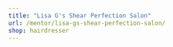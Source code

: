```yaml
---
title: "Lisa G's Shear Perfection Salon"
url: /mentor/lisa-gs-shear-perfection-salon/
shop: hairdresser
---
```

